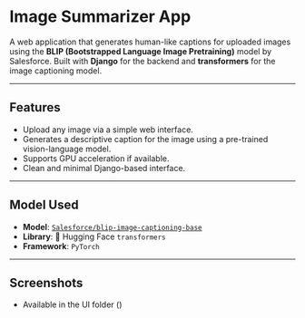 # Image Summarizer App

A web application that generates human-like captions for uploaded images using the **BLIP (Bootstrapped Language Image Pretraining)** model by Salesforce. Built with **Django** for the backend and **transformers** for the image captioning model.

---

## Features

- Upload any image via a simple web interface.
- Generates a descriptive caption for the image using a pre-trained vision-language model.
- Supports GPU acceleration if available.
- Clean and minimal Django-based interface.

---

## Model Used

- **Model**: [`Salesforce/blip-image-captioning-base`](https://huggingface.co/Salesforce/blip-image-captioning-base)
- **Library**: 🤗 Hugging Face `transformers`
- **Framework**: `PyTorch`

---

## Screenshots
 - Available in the UI folder ()
